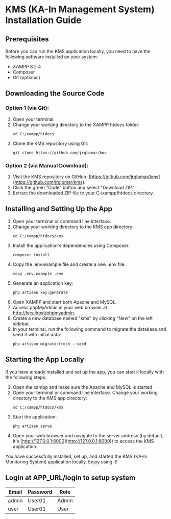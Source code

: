 # KMS (KA-In Management System) Installation Guide

## Prerequisites
Before you can run the KMS application locally, you need to have the following software installed on your system:

- XAMPP 8.2.4
- Composer
- Git (optional)

## Downloading the Source Code

### Option 1 (via Git):
1. Open your terminal.
2. Change your working directory to the XAMPP htdocs folder:
    ```
    cd C:/xampp/htdocs
    ```
3. Clone the KMS repository using Git:
    ```
    git clone https://github.com/jrglomar/kms
    ```

### Option 2 (via Manual Download):
1. Visit the KMS repository on GitHub: [https://github.com/jrglomar/kms](https://github.com/jrglomar/kms).
2. Click the green "Code" button and select "Download ZIP."
3. Extract the downloaded ZIP file to your C:/xampp/htdocs directory.

## Installing and Setting Up the App
1. Open your terminal or command line interface.
2. Change your working directory to the KMS app directory:
    ```
    cd C:/xampp/htdocs/kms
    ```
3. Install the application's dependencies using Composer:
    ```
    composer install
    ```
4. Copy the .env.example file and create a new .env file:
    ```
    copy .env.example .env
    ```
5. Generate an application key:
    ```
    php artisan key:generate
    ```
6. Open XAMPP and start both Apache and MySQL.
7. Access phpMyAdmin in your web browser at [http://localhost/phpmyadmin](http://localhost/phpmyadmin).
8. Create a new database named "kms" by clicking "New" on the left sidebar.
9. In your terminal, run the following command to migrate the database and seed it with initial data:
    ```
    php artisan migrate:fresh --seed
    ```

## Starting the App Locally
If you have already installed and set up the app, you can start it locally with the following steps:

1. Open the xampp and make sure the Apache and MySQL is started
2. Open your terminal or command line interface. Change your working directory to the KMS app directory:
    ```
    cd C:/xampp/htdocs/kms
    ```
3. Start the application:
    ```
    php artisan serve
    ```
4. Open your web browser and navigate to the server address (by default, it's [http://127.0.0.1:8000](http://127.0.0.1:8000)) to access the KMS application.

You have successfully installed, set up, and started the KMS (KA-In Monitoring System) application locally. Enjoy using it!


## Login at APP_URL/login to setup system
<div>
    <table>
        <thead>
            <tr>
                <th><strong>Email</strong></th>
                <th><strong>Password</strong></th>
                <th><strong>Role</strong></th>
            </tr>
        </thead>
        <tbody>
            <tr>
                <td>admin</td>
                <td>User01</td>
                <td>Admin</td>
            </tr>
            <tr>
                <td>user</td>
                <td>User01</td>
                <td>User</td>
            </tr>
        </tbody>
    </table>
</div>
